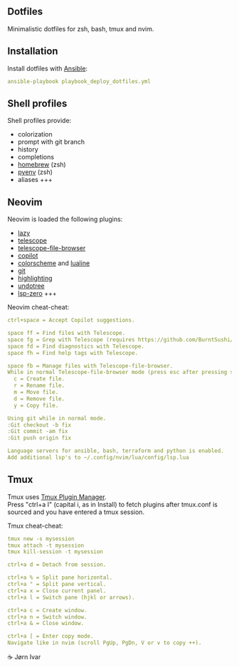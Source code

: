 ## Dotfiles
Minimalistic dotfiles for zsh, bash, tmux and nvim.<br>

Installation 
------------
Install dotfiles with [Ansible](https://github.com/ansible/ansible):
```YAML
ansible-playbook playbook_deploy_dotfiles.yml
```

Shell profiles
--------------
Shell profiles provide:
- colorization
- prompt with git branch
- history
- completions
- [homebrew](https://github.com/homebrew/homebrew) (zsh)
- [pyenv](https://github.com/pyenv/pyenv) (zsh)
- aliases +++

Neovim
------
Neovim is loaded the following plugins:
- [lazy](https://github.com/folke/lazy.nvim)
- [telescope](https://github.com/nvim-telescope/telescope.nvim)
- [telescope-file-browser](https://github.com/nvim-telescope/telescope-file-browser.nvim)
- [copilot](https://github.com/zbirenbaum/copilot.lua)
- [colorscheme](https://github.com/folke/tokyonight.nvim) and [lualine](https://github.com/nvim-lualine/lualine.nvim)
- [git](https://github.com/tpope/vim-fugitive)
- [highlighting](https://github.com/nvim-treesitter/nvim-treesitter)
- [undotree](https://github.com/mbbill/undotree)
- [lsp-zero](https://github.com/VonHeikemen/lsp-zero.nvim) +++

Neovim cheat-cheat:
```YAML
ctrl+space = Accept Copilot suggestions.

space ff = Find files with Telescope.
space fg = Grep with Telescope (requires https://github.com/BurntSushi/ripgrep).
space fd = Find diagnostics with Telescope.
space fh = Find help tags with Telescope.

space fb = Manage files with Telescope-file-browser.
While in normal Telescope-file-browser mode (press esc after pressing space fb).
  c = Create file.
  r = Rename file.
  m = Move file.
  d = Remove file.
  y = Copy file.

Using git while in normal mode.
:Git checkout -b fix
:Git commit -am fix
:Git push origin fix

Language servers for ansible, bash, terraform and python is enabled.
Add additional lsp's to ~/.config/nvim/lua/config/lsp.lua
```

Tmux
----
Tmux uses [Tmux Plugin Manager](https://github.com/tmux-plugins/tpm).<br>
Press "ctrl+a I" (capital i, as in Install) to fetch plugins after tmux.conf is sourced and you have entered a tmux session.<br>

Tmux cheat-cheat: 
```YAML
tmux new -s mysession
tmux attach -t mysession
tmux kill-session -t mysession

ctrl+a d = Detach from session.

ctrl+a % = Split pane horizontal.
ctrl+a " = Split pane vertical.
ctrl+a x = Close current panel.
ctrl+a l = Switch pane (hjkl or arrows).

ctrl+a c = Create window.
ctrl+a n = Switch window.
ctrl+a & = Close window.

ctrl+a [ = Enter copy mode. 
Navigate like in nvim (scroll PgUp, PgDn, V or v to copy ++).
```

☕️ Jørn Ivar
